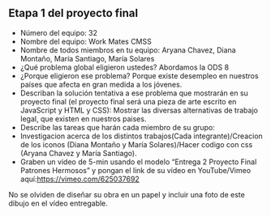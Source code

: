 ## Etapa 1 del proyecto final

- Número del equipo: 32
- Nombre del equipo: Work Mates CMSS
- Nombre de todos miembros en tu equipo: Aryana Chavez, Diana Montaño, María Santiago, María Solares
- ¿Qué problema global eligieron ustedes? Abordamos la ODS 8
- ¿Porque eligieron ese problema? Porque existe desempleo en nuestros países que afecta en gran medida a los jóvenes.
- Describan la solución tentativa a ese problema que mostrarán en su proyecto final (el proyecto final será una pieza de arte escrito en JavaScript y HTML y CSS): Mostrar las diversas alternativas de 	trabajo legal, que existen en nuestros 	paises. 
- Describe las tareas que harán cada miembro de su grupo:
- Investigacion acerca de los distintos trabajos(Cada integrante)/Creacion de los iconos (Diana Montaño y María Solares)/Hacer codigo con css (Aryana Chavez y María Santiago).
- Graben un video de 5-min usando el modelo “Entrega 2 Proyecto Final Patrones Hermosos” y pongan el link de su vídeo en YouTube/Vimeo aquí:https://vimeo.com/625037692

No se olviden de diseñar su obra en un papel y incluir una foto de este dibujo en el vídeo entregable.
